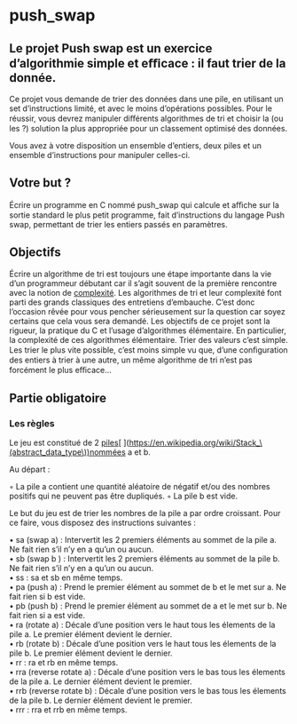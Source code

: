 # push_swap

## Le projet Push swap est un exercice d’algorithmie simple et eﬃcace : il faut trier de la donnée.


Ce projet vous demande de trier des données dans une pile, en utilisant un set d’instructions limité, et avec le moins d’opérations possibles. 
Pour le réussir, vous devrez manipuler diﬀérents algorithmes de tri et choisir la (ou les ?) solution la plus appropriée pour un classement optimisé des données.

Vous avez à votre disposition un ensemble d’entiers, deux piles et un ensemble d’instructions pour manipuler celles-ci.


## Votre but ? 

Écrire un programme en C nommé push\_swap qui calcule et aﬃche sur la sortie standard le plus petit programme, fait d’instructions du langage Push swap,
permettant de trier les entiers passés en paramètres.


## Objectifs

Écrire un algorithme de tri est toujours une étape importante dans la vie d’un programmeur débutant car il s’agit souvent de la première rencontre avec la notion de [complexité](https://en.wikipedia.org/wiki/Analysis_of_algorithms). 
Les algorithmes de tri et leur complexité font parti des grands classiques des entretiens d’embauche. 
C’est donc l’occasion rêvée pour vous pencher sérieusement sur la question car soyez certains que cela vous sera demandé.
Les objectifs de ce projet sont la rigueur, la pratique du C et l’usage d’algorithmes élémentaire. En particulier, la complexité de ces algorithmes élémentaire.
Trier des valeurs c’est simple. 
Les trier le plus vite possible, c’est moins simple vu que, d’une conﬁguration des entiers à trier à une autre, un même algorithme de tri n’est pas forcément le plus eﬃcace...


## Partie obligatoire

### Les règles

Le jeu est constitué de 2 [piles](https://en.wikipedia.org/wiki/Stack_\(abstract_data_type\))[ ](https://en.wikipedia.org/wiki/Stack_\(abstract_data_type\))nommées a et b.

Au départ :

◦ La pile a contient une quantité aléatoire de négatif et/ou des nombres positifs qui ne peuvent pas être dupliqués.
◦ La pile b est vide.

Le but du jeu est de trier les nombres de la pile a par ordre croissant. Pour ce faire, vous disposez des instructions suivantes :

• sa (swap a) : Intervertit les 2 premiers éléments au sommet de la pile a. Ne fait rien s’il n’y en a qu’un ou aucun. <br>
• sb (swap b ) : Intervertit les 2 premiers éléments au sommet de la pile b. Ne fait rien s’il n’y en a qu’un ou aucun. <br>
• ss : sa et sb en même temps. <br>
• pa (push a) : Prend le premier élément au sommet de b et le met sur a. Ne fait rien si b est vide. <br>
• pb (push b) : Prend le premier élément au sommet de a et le met sur b. Ne fait rien si a est vide. <br>
• ra (rotate a) : Décale d’une position vers le haut tous les élements de la pile a. Le premier élément devient le dernier. <br>
• rb (rotate b) : Décale d’une position vers le haut tous les élements de la pile b. Le premier élément devient le dernier. <br>
• rr : ra et rb en même temps. <br>
• rra (reverse rotate a) : Décale d’une position vers le bas tous les élements de la pile a. Le dernier élément devient le premier. <br>
• rrb (reverse rotate b) : Décale d’une position vers le bas tous les élements de la pile b. Le dernier élément devient le premier. <br>
• rrr : rra et rrb en même temps.

